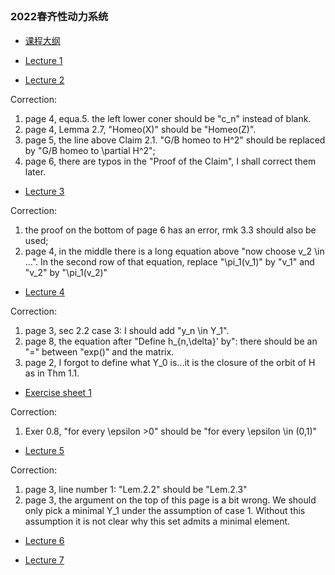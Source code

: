 ##  

### 2022春齐性动力系统


- [课程大纲](https://runlinzhang.github.io/2022齐性动力系统课程大纲.pdf?raw=true)

- [Lecture 1](https://runlinzhang.github.io/Lec1.pdf?raw=true)

- [Lecture 2](https://runlinzhang.github.io/Lec2.pdf?raw=true)

Correction:
1. page 4, equa.5. the left lower coner should be "c_n" instead of blank. 
2. page 4, Lemma 2.7, "Homeo(X)" should be "Homeo(Z)".
3. page 5, the line above Claim 2.1. "G/B homeo to H^2" should be replaced by "G/B homeo to \partial H^2";
4. page 6, there are typos in the "Proof of the Claim", I shall correct them later.

- [Lecture 3](https://runlinzhang.github.io/Lec3.pdf?raw=true)

Correction:
1. the proof on the bottom of page 6 has an error, rmk 3.3 should also be used;
2. page 4, in the middle there is a long equation above "now choose v_2 \in ...". In the second row of that equation, replace "\pi_1(v_1)" by "v_1" and "v_2" by "\pi_1(v_2)"

- [Lecture 4](https://runlinzhang.github.io/Lec4.pdf?raw=true)

Correction:
1. page 3, sec 2.2 case 3: I should add "y_n \in Y_1".
2. page 8, the equation after "Define h_{n,\delta}' by": there should be an "=" between "exp()" and the matrix.
3. page 2, I forgot to define what Y_0 is...it is the closure of the orbit of H as in Thm 1.1.

- [Exercise sheet 1](https://runlinzhang.github.io/EXER_1.pdf?raw=true)

Correction:
1. Exer 0.8, "for every \epsilon >0" should be "for every \epsilon \in (0,1)"

- [Lecture 5](https://runlinzhang.github.io/Lec5.pdf?raw=true)

Correction:
1. page 3, line number 1: "Lem.2.2" should be "Lem.2.3"
2. page 3, the argument on the top of this page is a bit wrong. We should only pick a minimal Y_1 under the assumption of case 1. Without this assumption it is not clear why this set admits a minimal element. 

- [Lecture 6](https://runlinzhang.github.io/Lec6.pdf?raw=true)

- [Lecture 7](https://runlinzhang.github.io/Lec7.pdf?raw=true)
